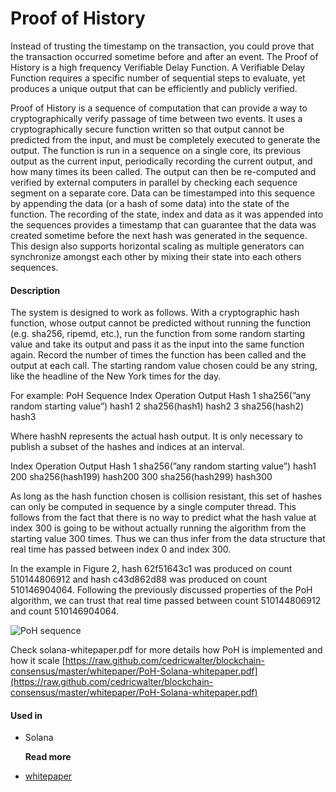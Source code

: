 # Proof of History

Instead of trusting the timestamp on the transaction, you could prove that the transaction occurred sometime before and after an event. The Proof of History is a high frequency Verifiable Delay Function. A Verifiable Delay Function requires a specific number of sequential steps to evaluate, yet produces a unique output that can be efficiently and publicly verified.

Proof of History is a sequence of computation that can provide a way to cryptographically verify passage of time between two events. It uses a cryptographically secure function written so that output cannot be predicted from the input, and must be completely executed to generate the output. The function is run in a sequence on a single core, its previous output as the current input, periodically recording the current output, and how many times its been called. The output can then be re-computed and verified by external computers in parallel by checking each sequence segment on a separate core. Data can be timestamped into this sequence by appending the data \(or a hash of some data\) into the state of the function. The recording of the state, index and data as it was appended into the sequences provides a timestamp that can guarantee that the data was created sometime before the next hash was generated in the sequence. This design also supports horizontal scaling as multiple generators can synchronize amongst each other by mixing their state into each others sequences.

#### Description

The system is designed to work as follows. With a cryptographic hash function, whose output cannot be predicted without running the function \(e.g. sha256, ripemd, etc.\), run the function from some random starting value and take its output and pass it as the input into the same function again. Record the number of times the function has been called and the output at each call. The starting random value chosen could be any string, like the headline of the New York times for the day.

For example: PoH Sequence Index Operation Output Hash 1 sha256\(”any random starting value”\) hash1 2 sha256\(hash1\) hash2 3 sha256\(hash2\) hash3

Where hashN represents the actual hash output. It is only necessary to publish a subset of the hashes and indices at an interval.

Index Operation Output Hash 1 sha256\(”any random starting value”\) hash1 200 sha256\(hash199\) hash200 300 sha256\(hash299\) hash300

As long as the hash function chosen is collision resistant, this set of hashes can only be computed in sequence by a single computer thread. This follows from the fact that there is no way to predict what the hash value at index 300 is going to be without actually running the algorithm from the starting value 300 times. Thus we can thus infer from the data structure that real time has passed between index 0 and index 300.

In the example in Figure 2, hash 62f51643c1 was produced on count 510144806912 and hash c43d862d88 was produced on count 510146904064. Following the previously discussed properties of the PoH algorithm, we can trust that real time passed between count 510144806912 and count 510146904064.

![PoH sequence](https://raw.githubusercontent.com/cedricwalter/blockchain-consensus/master/images/poh-sequence.png)

Check solana-whitepaper.pdf for more details how PoH is implemented and how it scale [https://raw.github.com/cedricwalter/blockchain-consensus/master/whitepaper/PoH-Solana-whitepaper.pdf](https://raw.github.com/cedricwalter/blockchain-consensus/master/whitepaper/PoH-Solana-whitepaper.pdf)

#### Used in

* Solana

  **Read more**

* [whitepaper](https://solana.com/solana-whitepaper.pdf)

